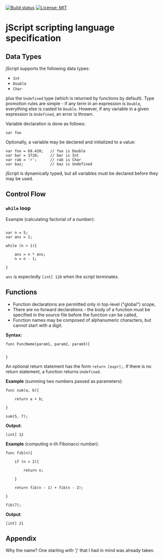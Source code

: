 [![Build status](https://ci.appveyor.com/api/projects/status/4kisqm39kkn4op3m?svg=true)](https://ci.appveyor.com/project/kstemp/jscript) [![License: MIT](https://img.shields.io/badge/License-MIT-yellow.svg)](https://opensource.org/licenses/MIT)

# jScript scripting language specification

## Data Types

jScript supports the following data types:

* ```Int```
* ```Double``` 
* ```Char```

plus the ```Undefined``` type (which is returned by functions by default). Type promotion rules are simple - if any term in an expression is ```Double```, everything else is casted to ```Double```.  However, if any variable in a given expression is ```Undefined```, an error is thrown.

Variable declaration is done as follows:
~~~~
var foo
~~~~

Optionally, a variable may be declared and initialized to a value:
~~~~
var foo = 69.420;	// foo is Double
var bar = 3728; 	// bar is Int
var rab = 'r'; 		// rab is Char
var baz;			// baz is Undefined
~~~~

jScript is dynamically typed, but all variables must be declared before they may be used. 

## Control Flow

### ```while``` loop

Example (calculating factorial of a number):
~~~~

var n = 5;
var ans = 1;

while (n > 1){

	ans = n * ans;
	n = n - 1;

}
~~~~

```ans``` is expectedly ```[int] 120``` when the script terminates.


## Functions

* Function declarations are permitted only in top-level ("global") scope,
* There are no forward declarations - the body of a function must be specified in the source file before the function can be called,
* Function names may be composed of alphanumeric characters, but cannot start with a digit.

**Syntax:** 
~~~~
func FuncName(param1, param2, param3){


}
~~~~

An optional return statement has the form ```return [expr];```. If there is no return statement, a function returns ```Undefined```. 

**Example** (summing two numbers passed as parameters):
~~~~
func sum(a, b){

	return a + b;

}

sum(5, 7);
~~~~

**Output:**
~~~~
[int] 12
~~~~

**Example** (computing n-th Fibonacci number):
~~~~
func fib(n){

	if (n < 2){
	
		return n;
	
	}

	return fib(n - 1) + fib(n - 2);

}

fib(7);
~~~~

**Output**:
~~~~
[int] 21
~~~~

## Appendix

Why the name? One starting with 'j' that I had in mind was already taken.